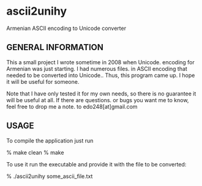 ascii2unihy
===========

Armenian ASCII encoding to Unicode converter

GENERAL INFORMATION
-------------------
This a small project I wrote sometime in 2008 when Unicode.
encoding for Armenian was just starting. I had numerous files.
in ASCII encoding that needed to be converted into Unicode..
Thus, this program came up. I hope it will be useful for someone.

Note that I have only tested it for my own needs, so there is
no guarantee it will be useful at all. If there are questions.
or bugs you want me to know, feel free to drop me a note.
to edo248[at]gmail.com


USAGE
-------------------
To compile the application just run

 % make clean
 % make

To use it run the executable and provide it with the file to be converted:

 % ./ascii2unihy some_ascii_file.txt
